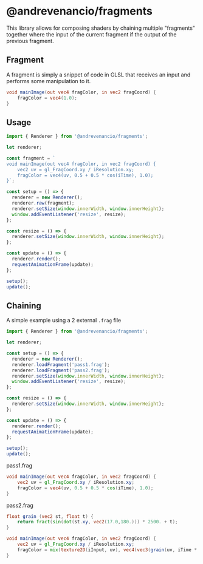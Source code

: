 # @andrevenancio/fragments

This library allows for composing shaders by chaining multiple "fragments" together where the input of the current fragment if the output of the previous fragment.

## Fragment

A fragment is simply a snippet of code in GLSL that receives an input and performs some manipulation to it.

```glsl
void mainImage(out vec4 fragColor, in vec2 fragCoord) {
    fragColor = vec4(1.0);
}
```

## Usage

```javascript
import { Renderer } from '@andrevenancio/fragments';

let renderer;

const fragment = `
void mainImage(out vec4 fragColor, in vec2 fragCoord) {
    vec2 uv = gl_FragCoord.xy / iResolution.xy;
    fragColor = vec4(uv, 0.5 + 0.5 * cos(iTime), 1.0);
}`;

const setup = () => {
  renderer = new Renderer();
  renderer.raw(fragment);
  renderer.setSize(window.innerWidth, window.innerHeight);
  window.addEventListener('resize', resize);
};

const resize = () => {
  renderer.setSize(window.innerWidth, window.innerHeight);
};

const update = () => {
  renderer.render();
  requestAnimationFrame(update);
};

setup();
update();
```

## Chaining

A simple example using a 2 external `.frag` file

```javascript
import { Renderer } from '@andrevenancio/fragments';

let renderer;

const setup = () => {
  renderer = new Renderer();
  renderer.loadFragment('pass1.frag');
  renderer.loadFragment('pass2.frag');
  renderer.setSize(window.innerWidth, window.innerHeight);
  window.addEventListener('resize', resize);
};

const resize = () => {
  renderer.setSize(window.innerWidth, window.innerHeight);
};

const update = () => {
  renderer.render();
  requestAnimationFrame(update);
};

setup();
update();
```

pass1.frag

```glsl
void mainImage(out vec4 fragColor, in vec2 fragCoord) {
    vec2 uv = gl_FragCoord.xy / iResolution.xy;
    fragColor = vec4(uv, 0.5 + 0.5 * cos(iTime), 1.0);
}
```

pass2.frag

```glsl
float grain (vec2 st, float t) {
    return fract(sin(dot(st.xy, vec2(17.0,180.))) * 2500. + t);
}

void mainImage(out vec4 fragColor, in vec2 fragCoord) {
    vec2 uv = gl_FragCoord.xy / iResolution.xy;
    fragColor = mix(texture2D(iInput, uv), vec4(vec3(grain(uv, iTime * 0.5)), 1.0), 0.04);
}
```
